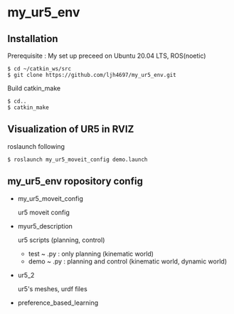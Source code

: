 # my_ur5_env


## Installation

Prerequisite : My set up preceed on Ubuntu 20.04 LTS, ROS(noetic)
 ```
 $ cd ~/catkin_ws/src
 $ git clone https://github.com/ljh4697/my_ur5_env.git
 ```
 
Build catkin_make
 ```
 $ cd..
 $ catkin_make
 ```

## Visualization of UR5 in RVIZ
roslaunch following
  ```
  $ roslaunch my_ur5_moveit_config demo.launch
  ```
  
 
 ## my_ur5_env ropository config
 - my_ur5_moveit_config
 
    ur5 moveit config
    
 - myur5_description
 
    ur5 scripts (planning, control)
    - test ~ .py  : only planning (kinematic world)
    - demo ~ .py  : planning and control (kinematic world, dynamic world)
    
 - ur5_2
 
    ur5's meshes, urdf files
    
 - preference_based_learning
   
 
